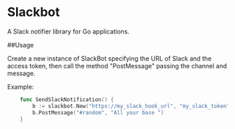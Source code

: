 # Slackbot

A Slack notifier library for Go applications.

##Usage

Create a new instance of SlackBot specifying the URL of Slack and the access token, then call the method "PostMessage" passing the channel and message.

Example:
```Go
    func SendSlackNotification() {
        b := slackbot.New("https://my_slack_hook_url", "my_slack_token")
        b.PostMessage("#random", "All your base ")
    }
```
